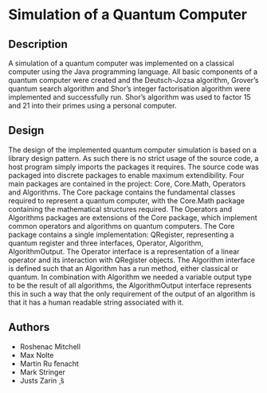 # Simulation of a Quantum Computer

## Description
A simulation of a quantum computer was implemented on a classical computer using the Java programming language. All basic components of a quantum computer were created and the Deutsch-Jozsa algorithm, Grover’s quantum search algorithm and Shor’s integer factorisation algorithm were implemented and successfully run. Shor’s algorithm was used to factor 15 and 21 into their primes using a personal computer.

## Design 
The design of the implemented quantum computer simulation is based on a library design pattern. As such there is no strict usage of the source code, a host program simply imports the packages it requires. The source code was packaged into discrete packages to enable maximum extendibility. Four main packages are contained in the project: Core, Core.Math, Operators and Algorithms. The Core package contains the fundamental classes required to represent a quantum computer, with the Core.Math package containing the mathematical structures required. The Operators and Algorithms packages are extensions of the Core package, which implement common operators and algorithms on quantum computers.
The Core package contains a single implementation: QRegister, representing a quantum register and three interfaces, Operator, Algorithm, AlgorithmOutput. The Operator interface is a representation of a linear operator and its interaction with QRegister objects. The Algorithm interface is defined such that an Algorithm has a run method, either classical or quantum. In combination with Algorithm we needed a variable output type to be the result of all algorithms, the AlgorithmOutput interface represents this in such a way that the only requirement of the output of an algorithm is that it has a human readable string associated with it.

## Authors
* Roshenac Mitchell
* Max Nolte
* Martin Ru ̈fenacht
* Mark Stringer
* Justs Zarin ̧ ̆s

